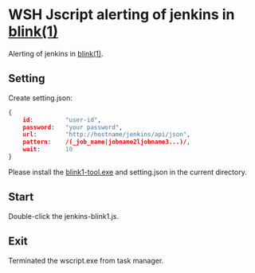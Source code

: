 WSH Jscript alerting of jenkins in [blink(1)](http://thingm.com/products/blink-1.html)
==================


Alerting of jenkins in [blink(1)](http://thingm.com/products/blink-1.html).


Setting
-------

Create setting.json:
```json
{
	id:			"user-id",
	password:	"your password",
	url:		"http://hostname/jenkins/api/json", 
	pattern:	/(_job_name|jobname2ljobname3...)/,
	wait:		10
}
```

Please install the [blink1-tool.exe](http://thingm.com/blink1/downloads/blink1-tool-win.zip) and setting.json in the current directory.

Start
-----

Double-click the jenkins-blink1.js.


Exit
----

Terminated the wscript.exe from task manager.
